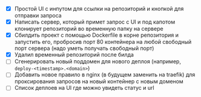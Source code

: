 - [X] Простой UI с инпутом для ссылки на репозиторий и кнопкой для отправки запроса
- [X] Написать сервер, который примет запрос с UI и под капотом клонирует репозиторий во временную папку на сервере
- [X] Сбилдить проект с помощью Dockerfile в корне репозитория и запустить его, пробросив порт 80 контейнера на любой свободный порт сервера (надо уметь получать свободный порт) 
- [X] Удалил временный репозиторий после билда
- [ ] Сгенерировать новый поддомен для нового деплоя (например, `deploy-<timestamp>.<domain>`)
- [ ] Добавить новое правило в nginx (в будущем заменить на traefik) для проксирования запросов на новый контейнер с новым доменом
- [ ] Список деплоев на UI где можно увидеть статус и url
